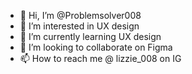 - 👋 Hi, I’m @Problemsolver008
- 👀 I’m interested in UX design
- 🌱 I’m currently learning UX design
- 💞️ I’m looking to collaborate on Figma
- 📫 How to reach me @ lizzie_008 on IG

<!---
Problemsolver008/Problemsolver008 is a ✨ special ✨ repository because its `README.md` (this file) appears on your GitHub profile.
You can click the Preview link to take a look at your changes.
--->
